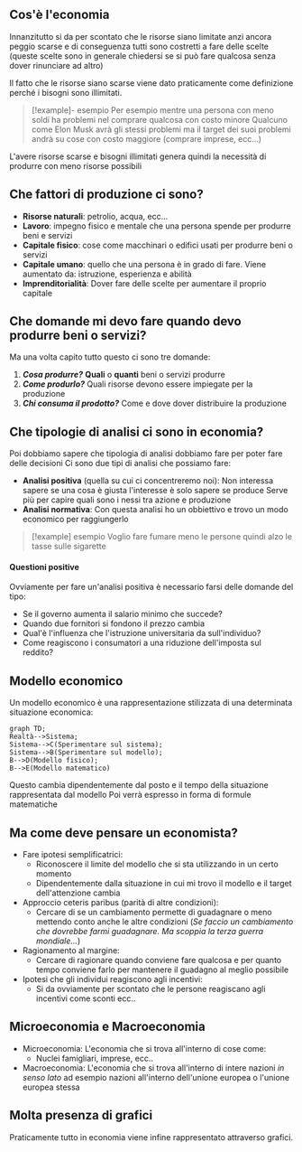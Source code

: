 ## Cos'è l'economia
Innanzitutto si da per scontato che le risorse siano limitate anzi ancora peggio scarse e di conseguenza tutti sono costretti a fare delle scelte (queste scelte sono in generale chiedersi se si può fare qualcosa senza dover rinunciare ad altro)

Il fatto che le risorse siano scarse viene dato praticamente come definizione perché i bisogni sono illimitati.
> [!example]- esempio
> Per esempio mentre una persona con meno soldi ha problemi nel comprare qualcosa con costo minore
> Qualcuno come Elon Musk avrà gli stessi problemi ma il target dei suoi problemi andrà su cose con costo maggiore (comprare imprese, ecc...)

L'avere risorse scarse e bisogni illimitati genera quindi la necessità di produrre con meno risorse possibili

## Che fattori di produzione ci sono?
- **Risorse naturali**: 
  petrolio, acqua, ecc...
- **Lavoro**: 
  impegno fisico e mentale che una persona spende per produrre beni e servizi
- **Capitale fisico**: 
  cose come macchinari o edifici usati per produrre beni o servizi
- **Capitale umano**: 
  quello che una persona è in grado di fare. Viene aumentato da: istruzione, esperienza e abilità
- **Imprenditorialità**: 
  Dover fare delle scelte per aumentare il proprio capitale

## Che domande mi devo fare quando devo produrre beni o servizi?
Ma una volta capito tutto questo ci sono tre domande:
1. ***Cosa produrre?***
   **Quali** o **quanti** beni o servizi produrre
2. ***Come produrlo?***
   Quali risorse devono essere impiegate per la produzione
3. ***Chi consuma il prodotto?***
   Come e dove dover distribuire la produzione

## Che tipologie di analisi ci sono in economia?
Poi dobbiamo sapere che tipologia di analisi dobbiamo fare per poter fare delle decisioni
Ci sono due tipi di analisi che possiamo fare:
- **Analisi positiva** (quella su cui ci concentreremo noi):
	  Non interessa sapere se una cosa è giusta l'interesse è solo sapere se produce
	  Serve più per capire quali sono i nessi tra azione e produzione
- **Analisi normativa**:
	  Con questa analisi ho un obbiettivo e trovo un modo economico per raggiungerlo  
> [!example] esempio
> Voglio fare fumare meno le persone quindi alzo le tasse sulle sigarette

#### Questioni positive
Ovviamente per fare un'analisi positiva è necessario farsi delle domande del tipo:
- Se il governo aumenta il salario minimo che succede?
- Quando due fornitori si fondono il prezzo cambia
- Qual'è l'influenza che l'istruzione universitaria da sull'individuo?
- Come reagiscono i consumatori a una riduzione dell'imposta sul reddito?

## Modello economico
Un modello economico è una rappresentazione stilizzata di una determinata situazione economica:
```mermaid
graph TD;
Realtà-->Sistema;
Sistema-->C(Sperimentare sul sistema);
Sistema-->B(Sperimentare sul modello);
B-->D(Modello fisico);
B-->E(Modello matematico)
```

Questo cambia dipendentemente dal posto e il tempo della situazione rappresentata dal modello
Poi verrà espresso in forma di formule matematiche

## Ma come deve pensare un economista?
- Fare ipotesi semplificatrici:
	- Riconoscere il limite del modello che si sta utilizzando in un certo momento
	- Dipendentemente dalla situazione in cui mi trovo il modello e il target dell'attenzione cambia
- Approccio ceteris paribus (parità di altre condizioni):
	- Cercare di se un cambiamento permette di guadagnare o meno mettendo conto anche le altre condizioni (*Se faccio un cambiamento che dovrebbe farmi guadagnare. Ma scoppia la terza guerra mondiale...*)
- Ragionamento al margine:
	- Cercare di ragionare quando conviene fare qualcosa e per quanto tempo conviene farlo per mantenere il guadagno al meglio possibile 
- Ipotesi che gli individui reagiscono agli incentivi:
	- Si da ovviamente per scontato che le persone reagiscano agli incentivi come sconti ecc..

## Microeconomia e Macroeconomia
- Microeconomia: L'economia che si trova all'interno di cose come:
	- Nuclei famigliari, imprese, ecc..
- Macroeconomia: L'economia che si trova all'interno di intere nazioni *in senso lato* ad esempio nazioni all'interno dell'unione europea o l'unione europea stessa


## Molta presenza di grafici
Praticamente tutto in economia viene infine rappresentato attraverso grafici.